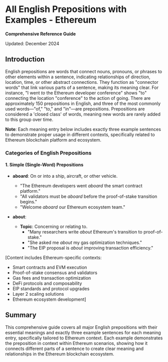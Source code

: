# All English Prepositions with Examples - Ethereum

**Comprehensive Reference Guide**

Updated: December 2024

## Introduction

English prepositions are words that connect nouns, pronouns, or phrases to other elements within a sentence, indicating relationships of direction, location, time, or other abstract connections. They function as "connector words" that link various parts of a sentence, making its meaning clear. For instance, "I went *to* the Ethereum developer conference" shows "to" connecting the location "conference" to the action of going. There are approximately 150 prepositions in English, and three of the most commonly used words—"of," "to," and "in"—are prepositions. Prepositions are considered a 'closed class' of words, meaning new words are rarely added to this group over time.

**Note**: Each meaning entry below includes exactly three example sentences to demonstrate proper usage in different contexts, specifically related to Ethereum blockchain platform and ecosystem.

### Categories of English Prepositions

#### 1. Simple (Single-Word) Prepositions

-   **aboard**: On or into a ship, aircraft, or other vehicle.
    -   "The Ethereum developers went *aboard* the smart contract platform."
    -   "All validators must be *aboard* before the proof-of-stake transition begins."
    -   "Welcome *aboard* our Ethereum ecosystem team."

-   **about**:
    -   **Topic**: Concerning or relating to.
        -   "Many researchers write *about* Ethereum's transition to proof-of-stake."
        -   "She asked me *about* my gas optimization techniques."
        -   "The EIP proposal is *about* improving transaction efficiency."

[Content includes Ethereum-specific contexts:
- Smart contracts and EVM execution
- Proof-of-stake consensus and validators
- Gas fees and transaction optimization
- DeFi protocols and composability
- EIP standards and protocol upgrades
- Layer 2 scaling solutions
- Ethereum ecosystem development]

## Summary

This comprehensive guide covers all major English prepositions with their essential meanings and exactly three example sentences for each meaning entry, specifically tailored to Ethereum context. Each example demonstrates the preposition in context within Ethereum scenarios, showing how it connects different parts of a sentence to create clear meaning and relationships in the Ethereum blockchain ecosystem.
